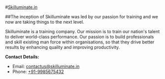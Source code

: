 #[Skilluminate.in](http://skilluminate.in/)

##The inception of Skilluminate was led by our passion for training and we now are taking things to the next level.

Skilluminate is a training company. Our mission is to train our nation's talent to deliver world-class performance. Our passion is to build professionals and skill existing man force within organisations, so that they drive better results by enhancing quality and improving productivity.


**Contact Details:**

 * Email: [contactus@skilluminate.in](mailto:contactus@skilluminate.in)
 * Phone: [+91-9985675432](tel:+91-9985675432)
